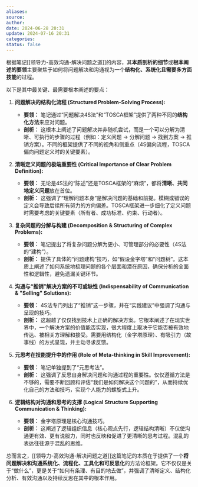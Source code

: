 ```yaml
---
aliases: 
source: 
author: 
date: 2024-06-28 20:31
update: 2024-07-16 20:31
categories: 
status: false
---
```

根据笔记[[领导力-高效沟通-解决问题之道]]的内容，其**本质剖析的细节**或**根本阐述的要领**主要聚焦于如何将问题解决和沟通视为一个**结构化、系统化且需要多方面技能**的过程。

以下是其中最关键、最需要根本阐述的要点：

1.  **问题解决的结构化流程 (Structured Problem-Solving Process):**
    *   **要领：** 笔记通过“问题解决4S法”和“TOSCA框架”提供了两种不同的**结构化方法**来应对问题。
    *   **剖析：** 这根本上阐述了问题解决并非随机尝试，而是一个可以分解为清晰、可执行的步骤的过程（例如：定义问题 -> 分解问题 -> 找到方案 -> 推销方案）。不同的框架提供了不同的视角和侧重点（4S偏向流程，TOSCA偏向问题定义时的关键要素）。

2.  **清晰定义问题的极端重要性 (Critical Importance of Clear Problem Definition):**
    *   **要领：** 无论是4S法的“陈述”还是TOSCA框架的“麻烦”，都将**清晰、共同地定义问题**放在首位。
    *   **剖析：** 这强调了“理解问题本身”是解决问题的基础和前提。模糊或错误的定义会导致后续所有努力的方向偏差。TOSCA框架进一步细化了定义问题时需要考虑的关键要素（所有者、成功标准、约束、行动者）。

3.  **复杂问题的分解与构建 (Decomposition & Structuring of Complex Problems):**
    *   **要领：** 笔记提出了将复杂问题分解为更小、可管理部分的必要性（4S法的“建构”）。
    *   **剖析：** 提供了具体的“问题建构”技巧，如“假设金字塔”和“问题树”。这本质上阐述了如何系统地梳理问题的各个层面和潜在原因，确保分析的全面性和逻辑性，避免遗漏关键环节。

4.  **沟通与“推销”解决方案的不可或缺性 (Indispensability of Communication & "Selling" Solutions):**
    *   **要领：** 4S法专门列出了“推销”这一步骤，并在“实践建议”中强调了沟通与呈现的技巧。
    *   **剖析：** 这超越了仅仅找到技术上正确的解决方案。它根本阐述了在现实世界中，一个解决方案的价值能否实现，很大程度上取决于它能否被有效地传达、被相关方理解和接受。需要用结构化（金字塔原理）、有吸引力（故事线）的方式呈现，并主动寻求反馈。

5.  **元思考在技能提升中的作用 (Role of Meta-thinking in Skill Improvement):**
    *   **要领：** 笔记单独提到了“元思考法”。
    *   **剖析：** 这强调了反思自身解决问题和沟通过程的重要性。仅仅遵循方法是不够的，需要不断回顾和评估“我们是如何解决这个问题的”，从而持续优化自己的方法和技巧，实现个人能力的螺旋式上升。

6.  **逻辑结构对沟通和思考的支撑 (Logical Structure Supporting Communication & Thinking):**
    *   **要领：** 金字塔原理是核心沟通技巧。
    *   **剖析：** 这阐述了逻辑组织信息（核心观点先行，逻辑结构清晰）不仅使沟通更有效、更有说服力，同时也反映和促进了更清晰的思考过程。混乱的表达往往源于混乱的思维。

总而言之，[[领导力-高效沟通-解决问题之道]]这篇笔记的本质在于提供了一个**将问题解决和沟通系统化、流程化、工具化和可反思化**的方法论框架。它不仅仅是关于“做什么”，更是关于“如何有条理、有目的地去做”，并强调了清晰定义、结构化分析、有效沟通以及持续反思在其中的根本作用。